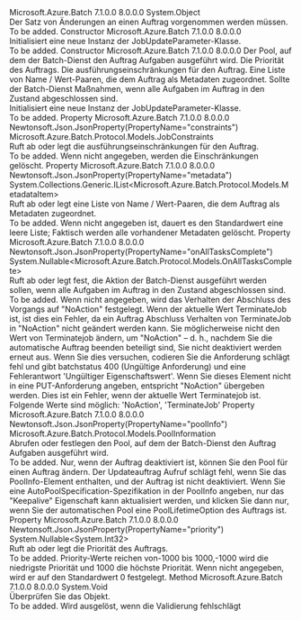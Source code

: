 <Type Name="JobUpdateParameter" FullName="Microsoft.Azure.Batch.Protocol.Models.JobUpdateParameter">
  <TypeSignature Language="C#" Value="public class JobUpdateParameter" />
  <TypeSignature Language="ILAsm" Value=".class public auto ansi beforefieldinit JobUpdateParameter extends System.Object" />
  <TypeSignature Language="DocId" Value="T:Microsoft.Azure.Batch.Protocol.Models.JobUpdateParameter" />
  <TypeSignature Language="VB.NET" Value="Public Class JobUpdateParameter" />
  <TypeSignature Language="F#" Value="type JobUpdateParameter = class" />
  <AssemblyInfo>
    <AssemblyName>Microsoft.Azure.Batch</AssemblyName>
    <AssemblyVersion>7.1.0.0</AssemblyVersion>
    <AssemblyVersion>8.0.0.0</AssemblyVersion>
  </AssemblyInfo>
  <Base>
    <BaseTypeName>System.Object</BaseTypeName>
  </Base>
  <Interfaces />
  <Docs>
    <summary>
            Der Satz von Änderungen an einen Auftrag vorgenommen werden müssen.
            </summary>
    <remarks>To be added.</remarks>
  </Docs>
  <Members>
    <Member MemberName=".ctor">
      <MemberSignature Language="C#" Value="public JobUpdateParameter ();" />
      <MemberSignature Language="ILAsm" Value=".method public hidebysig specialname rtspecialname instance void .ctor() cil managed" />
      <MemberSignature Language="DocId" Value="M:Microsoft.Azure.Batch.Protocol.Models.JobUpdateParameter.#ctor" />
      <MemberSignature Language="VB.NET" Value="Public Sub New ()" />
      <MemberType>Constructor</MemberType>
      <AssemblyInfo>
        <AssemblyName>Microsoft.Azure.Batch</AssemblyName>
        <AssemblyVersion>7.1.0.0</AssemblyVersion>
        <AssemblyVersion>8.0.0.0</AssemblyVersion>
      </AssemblyInfo>
      <Parameters />
      <Docs>
        <summary>
            Initialisiert eine neue Instanz der JobUpdateParameter-Klasse.
            </summary>
        <remarks>To be added.</remarks>
      </Docs>
    </Member>
    <Member MemberName=".ctor">
      <MemberSignature Language="C#" Value="public JobUpdateParameter (Microsoft.Azure.Batch.Protocol.Models.PoolInformation poolInfo, Nullable&lt;int&gt; priority = null, Microsoft.Azure.Batch.Protocol.Models.JobConstraints constraints = null, System.Collections.Generic.IList&lt;Microsoft.Azure.Batch.Protocol.Models.MetadataItem&gt; metadata = null, Nullable&lt;Microsoft.Azure.Batch.Protocol.Models.OnAllTasksComplete&gt; onAllTasksComplete = null);" />
      <MemberSignature Language="ILAsm" Value=".method public hidebysig specialname rtspecialname instance void .ctor(class Microsoft.Azure.Batch.Protocol.Models.PoolInformation poolInfo, valuetype System.Nullable`1&lt;int32&gt; priority, class Microsoft.Azure.Batch.Protocol.Models.JobConstraints constraints, class System.Collections.Generic.IList`1&lt;class Microsoft.Azure.Batch.Protocol.Models.MetadataItem&gt; metadata, valuetype System.Nullable`1&lt;valuetype Microsoft.Azure.Batch.Protocol.Models.OnAllTasksComplete&gt; onAllTasksComplete) cil managed" />
      <MemberSignature Language="DocId" Value="M:Microsoft.Azure.Batch.Protocol.Models.JobUpdateParameter.#ctor(Microsoft.Azure.Batch.Protocol.Models.PoolInformation,System.Nullable{System.Int32},Microsoft.Azure.Batch.Protocol.Models.JobConstraints,System.Collections.Generic.IList{Microsoft.Azure.Batch.Protocol.Models.MetadataItem},System.Nullable{Microsoft.Azure.Batch.Protocol.Models.OnAllTasksComplete})" />
      <MemberSignature Language="VB.NET" Value="Public Sub New (poolInfo As PoolInformation, Optional priority As Nullable(Of Integer) = null, Optional constraints As JobConstraints = null, Optional metadata As IList(Of MetadataItem) = null, Optional onAllTasksComplete As Nullable(Of OnAllTasksComplete) = null)" />
      <MemberSignature Language="F#" Value="new Microsoft.Azure.Batch.Protocol.Models.JobUpdateParameter : Microsoft.Azure.Batch.Protocol.Models.PoolInformation * Nullable&lt;int&gt; * Microsoft.Azure.Batch.Protocol.Models.JobConstraints * System.Collections.Generic.IList&lt;Microsoft.Azure.Batch.Protocol.Models.MetadataItem&gt; * Nullable&lt;Microsoft.Azure.Batch.Protocol.Models.OnAllTasksComplete&gt; -&gt; Microsoft.Azure.Batch.Protocol.Models.JobUpdateParameter" Usage="new Microsoft.Azure.Batch.Protocol.Models.JobUpdateParameter (poolInfo, priority, constraints, metadata, onAllTasksComplete)" />
      <MemberType>Constructor</MemberType>
      <AssemblyInfo>
        <AssemblyName>Microsoft.Azure.Batch</AssemblyName>
        <AssemblyVersion>7.1.0.0</AssemblyVersion>
        <AssemblyVersion>8.0.0.0</AssemblyVersion>
      </AssemblyInfo>
      <Parameters>
        <Parameter Name="poolInfo" Type="Microsoft.Azure.Batch.Protocol.Models.PoolInformation" />
        <Parameter Name="priority" Type="System.Nullable&lt;System.Int32&gt;" />
        <Parameter Name="constraints" Type="Microsoft.Azure.Batch.Protocol.Models.JobConstraints" />
        <Parameter Name="metadata" Type="System.Collections.Generic.IList&lt;Microsoft.Azure.Batch.Protocol.Models.MetadataItem&gt;" />
        <Parameter Name="onAllTasksComplete" Type="System.Nullable&lt;Microsoft.Azure.Batch.Protocol.Models.OnAllTasksComplete&gt;" />
      </Parameters>
      <Docs>
        <param name="poolInfo">Der Pool, auf dem der Batch-Dienst den Auftrag Aufgaben ausgeführt wird.</param>
        <param name="priority">Die Priorität des Auftrags.</param>
        <param name="constraints">Die ausführungseinschränkungen für den Auftrag.</param>
        <param name="metadata">Eine Liste von Name / Wert-Paaren, die dem Auftrag als Metadaten zugeordnet.</param>
        <param name="onAllTasksComplete">Sollte der Batch-Dienst Maßnahmen, wenn alle Aufgaben im Auftrag in den Zustand abgeschlossen sind.</param>
        <summary>
            Initialisiert eine neue Instanz der JobUpdateParameter-Klasse.
            </summary>
        <remarks>To be added.</remarks>
      </Docs>
    </Member>
    <Member MemberName="Constraints">
      <MemberSignature Language="C#" Value="public Microsoft.Azure.Batch.Protocol.Models.JobConstraints Constraints { get; set; }" />
      <MemberSignature Language="ILAsm" Value=".property instance class Microsoft.Azure.Batch.Protocol.Models.JobConstraints Constraints" />
      <MemberSignature Language="DocId" Value="P:Microsoft.Azure.Batch.Protocol.Models.JobUpdateParameter.Constraints" />
      <MemberSignature Language="VB.NET" Value="Public Property Constraints As JobConstraints" />
      <MemberSignature Language="F#" Value="member this.Constraints : Microsoft.Azure.Batch.Protocol.Models.JobConstraints with get, set" Usage="Microsoft.Azure.Batch.Protocol.Models.JobUpdateParameter.Constraints" />
      <MemberType>Property</MemberType>
      <AssemblyInfo>
        <AssemblyName>Microsoft.Azure.Batch</AssemblyName>
        <AssemblyVersion>7.1.0.0</AssemblyVersion>
        <AssemblyVersion>8.0.0.0</AssemblyVersion>
      </AssemblyInfo>
      <Attributes>
        <Attribute>
          <AttributeName>Newtonsoft.Json.JsonProperty(PropertyName="constraints")</AttributeName>
        </Attribute>
      </Attributes>
      <ReturnValue>
        <ReturnType>Microsoft.Azure.Batch.Protocol.Models.JobConstraints</ReturnType>
      </ReturnValue>
      <Docs>
        <summary>
            Ruft ab oder legt die ausführungseinschränkungen für den Auftrag.
            </summary>
        <value>To be added.</value>
        <remarks>
            Wenn nicht angegeben, werden die Einschränkungen gelöscht.
            </remarks>
      </Docs>
    </Member>
    <Member MemberName="Metadata">
      <MemberSignature Language="C#" Value="public System.Collections.Generic.IList&lt;Microsoft.Azure.Batch.Protocol.Models.MetadataItem&gt; Metadata { get; set; }" />
      <MemberSignature Language="ILAsm" Value=".property instance class System.Collections.Generic.IList`1&lt;class Microsoft.Azure.Batch.Protocol.Models.MetadataItem&gt; Metadata" />
      <MemberSignature Language="DocId" Value="P:Microsoft.Azure.Batch.Protocol.Models.JobUpdateParameter.Metadata" />
      <MemberSignature Language="VB.NET" Value="Public Property Metadata As IList(Of MetadataItem)" />
      <MemberSignature Language="F#" Value="member this.Metadata : System.Collections.Generic.IList&lt;Microsoft.Azure.Batch.Protocol.Models.MetadataItem&gt; with get, set" Usage="Microsoft.Azure.Batch.Protocol.Models.JobUpdateParameter.Metadata" />
      <MemberType>Property</MemberType>
      <AssemblyInfo>
        <AssemblyName>Microsoft.Azure.Batch</AssemblyName>
        <AssemblyVersion>7.1.0.0</AssemblyVersion>
        <AssemblyVersion>8.0.0.0</AssemblyVersion>
      </AssemblyInfo>
      <Attributes>
        <Attribute>
          <AttributeName>Newtonsoft.Json.JsonProperty(PropertyName="metadata")</AttributeName>
        </Attribute>
      </Attributes>
      <ReturnValue>
        <ReturnType>System.Collections.Generic.IList&lt;Microsoft.Azure.Batch.Protocol.Models.MetadataItem&gt;</ReturnType>
      </ReturnValue>
      <Docs>
        <summary>
            Ruft ab oder legt eine Liste von Name / Wert-Paaren, die dem Auftrag als Metadaten zugeordnet.
            </summary>
        <value>To be added.</value>
        <remarks>
            Wenn nicht angegeben ist, dauert es den Standardwert eine leere Liste; Faktisch werden alle vorhandener Metadaten gelöscht.
            </remarks>
      </Docs>
    </Member>
    <Member MemberName="OnAllTasksComplete">
      <MemberSignature Language="C#" Value="public Nullable&lt;Microsoft.Azure.Batch.Protocol.Models.OnAllTasksComplete&gt; OnAllTasksComplete { get; set; }" />
      <MemberSignature Language="ILAsm" Value=".property instance valuetype System.Nullable`1&lt;valuetype Microsoft.Azure.Batch.Protocol.Models.OnAllTasksComplete&gt; OnAllTasksComplete" />
      <MemberSignature Language="DocId" Value="P:Microsoft.Azure.Batch.Protocol.Models.JobUpdateParameter.OnAllTasksComplete" />
      <MemberSignature Language="VB.NET" Value="Public Property OnAllTasksComplete As Nullable(Of OnAllTasksComplete)" />
      <MemberSignature Language="F#" Value="member this.OnAllTasksComplete : Nullable&lt;Microsoft.Azure.Batch.Protocol.Models.OnAllTasksComplete&gt; with get, set" Usage="Microsoft.Azure.Batch.Protocol.Models.JobUpdateParameter.OnAllTasksComplete" />
      <MemberType>Property</MemberType>
      <AssemblyInfo>
        <AssemblyName>Microsoft.Azure.Batch</AssemblyName>
        <AssemblyVersion>7.1.0.0</AssemblyVersion>
        <AssemblyVersion>8.0.0.0</AssemblyVersion>
      </AssemblyInfo>
      <Attributes>
        <Attribute>
          <AttributeName>Newtonsoft.Json.JsonProperty(PropertyName="onAllTasksComplete")</AttributeName>
        </Attribute>
      </Attributes>
      <ReturnValue>
        <ReturnType>System.Nullable&lt;Microsoft.Azure.Batch.Protocol.Models.OnAllTasksComplete&gt;</ReturnType>
      </ReturnValue>
      <Docs>
        <summary>
            Ruft ab oder legt fest, die Aktion der Batch-Dienst ausgeführt werden sollen, wenn alle Aufgaben im Auftrag in den Zustand abgeschlossen sind.
            </summary>
        <value>To be added.</value>
        <remarks>
            Wenn nicht angegeben, wird das Verhalten der Abschluss des Vorgangs auf "NoAction" festgelegt. Wenn der aktuelle Wert TerminateJob ist, ist dies ein Fehler, da ein Auftrag Abschluss Verhalten von TerminateJob in "NoAction" nicht geändert werden kann. Sie möglicherweise nicht den Wert von Terminatejob ändern, um "NoAction" – d. h., nachdem Sie die automatische Auftrag beenden beteiligt sind, Sie nicht deaktiviert werden erneut aus. Wenn Sie dies versuchen, codieren Sie die Anforderung schlägt fehl und gibt batchstatus 400 (Ungültige Anforderung) und eine Fehlerantwort 'Ungültiger Eigenschaftswert'. Wenn Sie dieses Element nicht in eine PUT-Anforderung angeben, entspricht "NoAction" übergeben werden. Dies ist ein Fehler, wenn der aktuelle Wert Terminatejob ist.
            Folgende Werte sind möglich: 'NoAction', 'TerminateJob'
            </remarks>
      </Docs>
    </Member>
    <Member MemberName="PoolInfo">
      <MemberSignature Language="C#" Value="public Microsoft.Azure.Batch.Protocol.Models.PoolInformation PoolInfo { get; set; }" />
      <MemberSignature Language="ILAsm" Value=".property instance class Microsoft.Azure.Batch.Protocol.Models.PoolInformation PoolInfo" />
      <MemberSignature Language="DocId" Value="P:Microsoft.Azure.Batch.Protocol.Models.JobUpdateParameter.PoolInfo" />
      <MemberSignature Language="VB.NET" Value="Public Property PoolInfo As PoolInformation" />
      <MemberSignature Language="F#" Value="member this.PoolInfo : Microsoft.Azure.Batch.Protocol.Models.PoolInformation with get, set" Usage="Microsoft.Azure.Batch.Protocol.Models.JobUpdateParameter.PoolInfo" />
      <MemberType>Property</MemberType>
      <AssemblyInfo>
        <AssemblyName>Microsoft.Azure.Batch</AssemblyName>
        <AssemblyVersion>7.1.0.0</AssemblyVersion>
        <AssemblyVersion>8.0.0.0</AssemblyVersion>
      </AssemblyInfo>
      <Attributes>
        <Attribute>
          <AttributeName>Newtonsoft.Json.JsonProperty(PropertyName="poolInfo")</AttributeName>
        </Attribute>
      </Attributes>
      <ReturnValue>
        <ReturnType>Microsoft.Azure.Batch.Protocol.Models.PoolInformation</ReturnType>
      </ReturnValue>
      <Docs>
        <summary>
            Abrufen oder festlegen den Pool, auf dem der Batch-Dienst den Auftrag Aufgaben ausgeführt wird.
            </summary>
        <value>To be added.</value>
        <remarks>
            Nur, wenn der Auftrag deaktiviert ist, können Sie den Pool für einen Auftrag ändern.
            Der Updateauftrag Aufruf schlägt fehl, wenn Sie das PoolInfo-Element enthalten, und der Auftrag ist nicht deaktiviert. Wenn Sie eine AutoPoolSpecification-Spezifikation in der PoolInfo angeben, nur das "Keepalive" Eigenschaft kann aktualisiert werden, und klicken Sie dann nur, wenn Sie der automatischen Pool eine PoolLifetimeOption des Auftrags ist.
            </remarks>
      </Docs>
    </Member>
    <Member MemberName="Priority">
      <MemberSignature Language="C#" Value="public Nullable&lt;int&gt; Priority { get; set; }" />
      <MemberSignature Language="ILAsm" Value=".property instance valuetype System.Nullable`1&lt;int32&gt; Priority" />
      <MemberSignature Language="DocId" Value="P:Microsoft.Azure.Batch.Protocol.Models.JobUpdateParameter.Priority" />
      <MemberSignature Language="VB.NET" Value="Public Property Priority As Nullable(Of Integer)" />
      <MemberSignature Language="F#" Value="member this.Priority : Nullable&lt;int&gt; with get, set" Usage="Microsoft.Azure.Batch.Protocol.Models.JobUpdateParameter.Priority" />
      <MemberType>Property</MemberType>
      <AssemblyInfo>
        <AssemblyName>Microsoft.Azure.Batch</AssemblyName>
        <AssemblyVersion>7.1.0.0</AssemblyVersion>
        <AssemblyVersion>8.0.0.0</AssemblyVersion>
      </AssemblyInfo>
      <Attributes>
        <Attribute>
          <AttributeName>Newtonsoft.Json.JsonProperty(PropertyName="priority")</AttributeName>
        </Attribute>
      </Attributes>
      <ReturnValue>
        <ReturnType>System.Nullable&lt;System.Int32&gt;</ReturnType>
      </ReturnValue>
      <Docs>
        <summary>
            Ruft ab oder legt die Priorität des Auftrags.
            </summary>
        <value>To be added.</value>
        <remarks>
            Priority-Werte reichen von-1000 bis 1000,-1000 wird die niedrigste Priorität und 1000 die höchste Priorität. Wenn nicht angegeben, wird er auf den Standardwert 0 festgelegt.
            </remarks>
      </Docs>
    </Member>
    <Member MemberName="Validate">
      <MemberSignature Language="C#" Value="public virtual void Validate ();" />
      <MemberSignature Language="ILAsm" Value=".method public hidebysig newslot virtual instance void Validate() cil managed" />
      <MemberSignature Language="DocId" Value="M:Microsoft.Azure.Batch.Protocol.Models.JobUpdateParameter.Validate" />
      <MemberSignature Language="VB.NET" Value="Public Overridable Sub Validate ()" />
      <MemberSignature Language="F#" Value="abstract member Validate : unit -&gt; unit&#xA;override this.Validate : unit -&gt; unit" Usage="jobUpdateParameter.Validate " />
      <MemberType>Method</MemberType>
      <AssemblyInfo>
        <AssemblyName>Microsoft.Azure.Batch</AssemblyName>
        <AssemblyVersion>7.1.0.0</AssemblyVersion>
        <AssemblyVersion>8.0.0.0</AssemblyVersion>
      </AssemblyInfo>
      <ReturnValue>
        <ReturnType>System.Void</ReturnType>
      </ReturnValue>
      <Parameters />
      <Docs>
        <summary>
            Überprüfen Sie das Objekt.
            </summary>
        <remarks>To be added.</remarks>
        <exception cref="T:Microsoft.Rest.ValidationException">
            Wird ausgelöst, wenn die Validierung fehlschlägt
            </exception>
      </Docs>
    </Member>
  </Members>
</Type>